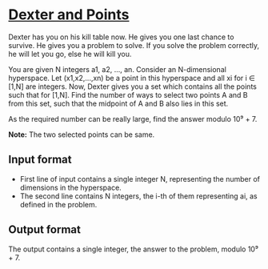 # [Dexter and Points][link]

Dexter has you on his kill table now. He gives you one last chance to survive. He gives you a problem to solve. If you solve the problem correctly, he will let you go, else he will kill you.

You are given N integers a1, a2, ..., an. Consider an N-dimensional hyperspace. Let (x1,x2,...,xn) be a point in this hyperspace and all xi for i ∈ [1,N] are integers. Now, Dexter gives you a set which contains all the points such that for [1,N]. Find the number of ways to select two points A and B from this set, such that the midpoint of A and B also lies in this set.

As the required number can be really large, find the answer modulo 10⁹ + 7.

**Note:** The two selected points can be same.

## Input format

- First line of input contains a single integer N, representing the number of dimensions in the hyperspace.
- The second line contains N integers, the i-th of them representing ai, as defined in the problem.

## Output format

The output contains a single integer, the answer to the problem, modulo 10⁹ + 7.

[link]: https://www.hackerearth.com/practice/algorithms/greedy/basics-of-greedy-algorithms/practice-problems/algorithm/dexter-and-points-39399feb/
